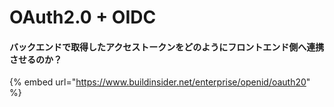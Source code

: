 # OAuth2.0 + OIDC

#### バックエンドで取得したアクセストークンをどのようにフロントエンド側へ連携させるのか？

{% embed url="https://www.buildinsider.net/enterprise/openid/oauth20" %}





